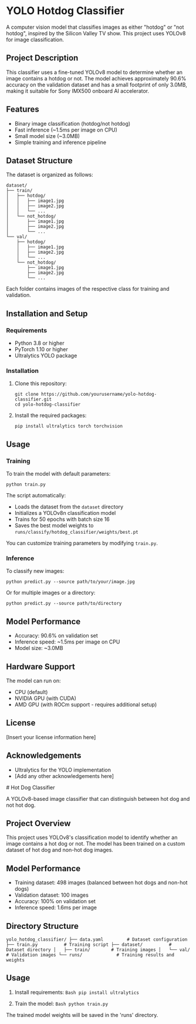 # YOLO Hotdog Classifier

A computer vision model that classifies images as either "hotdog" or "not hotdog", inspired by the Silicon Valley TV show. This project uses YOLOv8 for image classification.

## Project Description

This classifier uses a fine-tuned YOLOv8 model to determine whether an image contains a hotdog or not. The model achieves approximately 90.6% accuracy on the validation dataset and has a small footprint of only 3.0MB, making it suitable for Sony IMX500 onboard AI accelerator. 

## Features

- Binary image classification (hotdog/not hotdog)
- Fast inference (~1.5ms per image on CPU)
- Small model size (~3.0MB)
- Simple training and inference pipeline

## Dataset Structure

The dataset is organized as follows:

```
dataset/
├── train/
│   ├── hotdog/
│   │   ├── image1.jpg
│   │   ├── image2.jpg
│   │   └── ...
│   └── not_hotdog/
│       ├── image1.jpg
│       ├── image2.jpg
│       └── ...
└── val/
    ├── hotdog/
    │   ├── image1.jpg
    │   ├── image2.jpg
    │   └── ...
    └── not_hotdog/
        ├── image1.jpg
        ├── image2.jpg
        └── ...
```

Each folder contains images of the respective class for training and validation.

## Installation and Setup

### Requirements

- Python 3.8 or higher
- PyTorch 1.10 or higher
- Ultralytics YOLO package

### Installation

1. Clone this repository:
   ```
   git clone https://github.com/yourusername/yolo-hotdog-classifier.git
   cd yolo-hotdog-classifier
   ```

2. Install the required packages:
   ```
   pip install ultralytics torch torchvision
   ```

## Usage

### Training

To train the model with default parameters:

```
python train.py
```

The script automatically:
- Loads the dataset from the `dataset` directory
- Initializes a YOLOv8n classification model
- Trains for 50 epochs with batch size 16
- Saves the best model weights to `runs/classify/hotdog_classifier/weights/best.pt`

You can customize training parameters by modifying `train.py`.

### Inference

To classify new images:

```
python predict.py --source path/to/your/image.jpg
```

Or for multiple images or a directory:

```
python predict.py --source path/to/directory
```

## Model Performance

- Accuracy: 90.6% on validation set
- Inference speed: ~1.5ms per image on CPU
- Model size: ~3.0MB

## Hardware Support

The model can run on:
- CPU (default)
- NVIDIA GPU (with CUDA)
- AMD GPU (with ROCm support - requires additional setup)

## License

[Insert your license information here]

## Acknowledgements

- Ultralytics for the YOLO implementation
- [Add any other acknowledgements here]

﻿# Hot Dog Classifier

A YOLOv8-based image classifier that can distinguish between hot dog and not hot dog.

## Project Overview

This project uses YOLOv8's classification model to identify whether an image contains a hot dog or not. The model has been trained on a custom dataset of hot dog and non-hot dog images.

## Model Performance

- Training dataset: 498 images (balanced between hot dogs and non-hot dogs)
- Validation dataset: 100 images
- Accuracy: 100% on validation set
- Inference speed: 1.6ms per image

## Directory Structure

`
yolo_hotdog_classifier/
├── data.yaml         # Dataset configuration
├── train.py          # Training script
├── dataset/          # Dataset directory
│   ├── train/        # Training images
│   └── val/          # Validation images
└── runs/             # Training results and weights
`

## Usage

1. Install requirements:
   `Bash
   pip install ultralytics
   `

2. Train the model:
   `Bash
   python train.py
   `

The trained model weights will be saved in the 'runs' directory.

